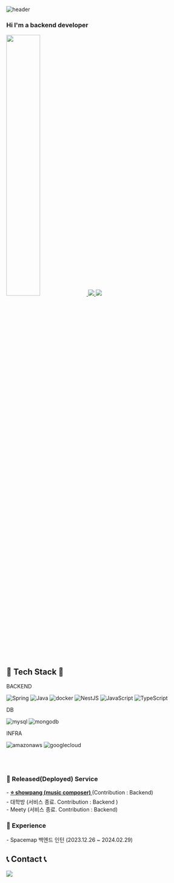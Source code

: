 <!--
**teria314/teria314** is a ✨ _special_ ✨ repository because its `README.md` (this file) appears on your GitHub profile.

Here are some ideas to get you started:

- 🔭 I’m currently working on ...
- 🌱 I’m currently learning ...
- 👯 I’m looking to collaborate on ...
- 🤔 I’m looking for help with ...
- 💬 Ask me about ...
- 📫 How to reach me: ...
- 😄 Pronouns: ...
- ⚡ Fun fact: ...
-->

![header](https://capsule-render.vercel.app/api?type=transparent&height=150&section=header&text=Park%20Jisun&fontColor=666666&fontSize=80&animation=fadeIn&desc=Teria314&descSize=25&descAlign=68&descAlignY=81)

### Hi I'm a backend developer 

<a href="s">
  <img src="https://github-readme-stats.vercel.app/api?username=teria314&theme=nord&show_icons=true" width="42%" />
</a>
<a href="s">
  <img src="https://github-readme-stats.vercel.app/api/top-langs/?username=teria314&layout=compact&theme=nord" />
</a>
<a href="s">
  <img src="https://github-profile-summary-cards.vercel.app/api/cards/profile-details?username=teria314&theme=nord_dark" />
</a>
  
## 🔨 Tech Stack 🔨

BACKEND

![Spring](https://img.shields.io/badge/Spring-6DB33F.svg?&style=for-the-badge&logo=Spring&logoColor=white)
![Java](https://img.shields.io/badge/Java-007396.svg?&style=for-the-badge&logo=Java&logoColor=white)
![docker](https://img.shields.io/badge/docker-2496ED.svg?&style=for-the-badge&logo=docker&logoColor=white)
![NestJS](https://img.shields.io/badge/NestJS-E0234E.svg?&style=for-the-badge&logo=NestJS&logoColor=white)
![JavaScript](https://img.shields.io/badge/JavaScript-F7DF1E.svg?&style=for-the-badge&logo=JavaScript&logoColor=white)
![TypeScript](https://img.shields.io/badge/TypeScript-3178C6.svg?&style=for-the-badge&logo=TypeScript&logoColor=white)



DB

![mysql](https://img.shields.io/badge/mysql-4479A1.svg?&style=for-the-badge&logo=mysql&logoColor=white)
![mongodb](https://img.shields.io/badge/mongodb-47A2481.svg?&style=for-the-badge&logo=mongodb&logoColor=white)

INFRA

![amazonaws](https://img.shields.io/badge/AWS-232F3E.svg?&style=for-the-badge&logo=amazonaws&logoColor=white)
![googlecloud](https://img.shields.io/badge/googlecloud-4285F4.svg?&style=for-the-badge&logo=googlecloud&logoColor=white)


</br>
</br>

<h3 align="left">💫 Released(Deployed) Service</h3>
- <a href="https://showpang.org/"><b>⭐️ showpang (music composer) </b></a> (Contribution : Backend)
<br/>
- 대학방 (서비스 종료. Contribution : Backend ) <br/>
- Meety (서비스 종료. Contribution : Backend)

<h3 align="left">🏃 Experience</h3>
- Spacemap 백엔드 인턴 (2023.12.26 ~ 2024.02.29)

## 📞 Contact 📞

<a href="mailto:bacteria3141592@gmail.com">
  <img src="https://img.shields.io/badge/Gmail-EA4335?style=for-the-badge&logo=Gmail&logoColor=white"> 
</a>

</br>
